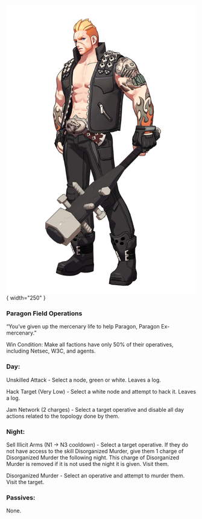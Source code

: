 ![paragonexmercenary.png](Images/paragonexmercenary.png){ width="250" }

### **Paragon Field Operations**

“You’ve given up the mercenary life to help Paragon, Paragon Ex-mercenary.”

Win Condition: Make all factions have only 50% of their operatives, including Netsec, W3C, and agents. 

### **Day:**

Unskilled Attack - Select a node, green or white. Leaves a log.

Hack Target (Very Low) - Select a white node and attempt to hack it. Leaves a log.

Jam Network (2 charges) - Select a target operative and disable all day actions related to the topology done by them.

### **Night:**

Sell Illicit Arms (N1 -> N3 cooldown) - Select a target operative. If they do not have access to the skill Disorganized Murder, give them 1 charge of Disorganized Murder the following night. This charge of Disorganized Murder is removed if it is not used the night it is given. Visit them.

Disorganized Murder - Select an operative and attempt to murder them. Visit the target.

### **Passives:**

None.